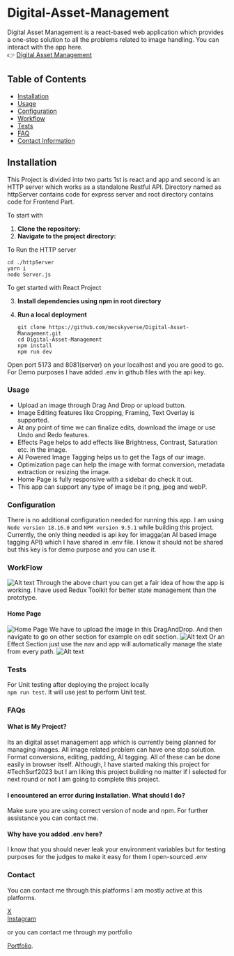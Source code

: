 # Digital-Asset-Management

Digital Asset Management is a react-based web application which provides a one-stop solution to all the problems related to image handling. You can interact with the app here. <br>
👉 [Digital Asset Management](https://digital-asset-management.vercel.app/) 

## Table of Contents

- [Installation](#installation)
- [Usage](#usage)
- [Configuration](#configuration)
- [Workflow](#workflow)
- [Tests](#tests)
- [FAQ](#faqs)
- [Contact Information](#contact)



## Installation 
This Project is divided into two parts 1st is react and app and second is an HTTP server which works as a standalone Restful API. Directory named as httpServer contains code for express server and root directory contains code for Frontend Part.

To start with 

1. **Clone the repository:**
2. **Navigate to the project directory:**

To Run the HTTP server 
```
cd ./httpServer
yarn i
node Server.js
```


To get started with React Project 


3. **Install dependencies using npm in root directory**
4. **Run a local deployment**

   ```
   git clone https://github.com/mecskyverse/Digital-Asset-Management.git
   cd Digital-Asset-Management
   npm install
   npm run dev

Open port 5173 and 8081(server) on your localhost and you are good to go.<br>
For Demo purposes I have added .env in github files with the api key.

### Usage
* Upload an image through Drag And Drop or upload button.
* Image Editing features like Cropping, Framing, Text Overlay is supported.
* At any point of time we can finalize edits, download the image or use Undo and Redo features.
* Effects Page helps to add effects like Brightness, Contrast, Saturation etc. in the image.
* AI Powered Image Tagging helps us to get the Tags of our image.
* Optimization page can help the image with format conversion, metadata extraction or resizing the image.
* Home Page is fully responsive with a sidebar do check it out. 
* This app can support any type of image be it png, jpeg and webP.

### Configuration
There is no additional configuration needed for running this app. I am using `Node version 18.16.0` and `NPM version 9.5.1` while building this project.<br>
Currently, the only thing needed is api key for imagga(an AI based image tagging API) which I have shared in .env file. I know it should not be shared but this key is for demo purpose and you can use it.

### WorkFlow
![Alt text](<Final Workflow- 1.png>)
Through the above chart you can get a fair idea of how the app is working. I have used Redux Toolkit for better state management than the prototype. 

#### Home Page
![Home Page](image.png) We have to upload the image in this DragAndDrop. And then navigate to go on other section for example on edit section. 
![Alt text](image-1.png)
Or an Effect Section just use the nav and app will automatically manage the state from every path.
![Alt text](image-2.png)


### Tests
For Unit testing after deploying the project locally  
`npm run test`. It will use jest to perform Unit test.

### FAQs

#### What is My Project?

Its an digital asset management app which is currently being planned for managing images. All image related problem can have one stop solution. Format conversions, editing, padding, AI tagging. All of these can be done easily in browser itself. Although, I have started making this project for #TechSurf2023 but I am liking this project building no matter if I selected for next round or not I am going to complete this project.

#### I encountered an error during installation. What should I do?

Make sure you are using correct version of node and npm. For further assistance you can contact me.

#### Why have you added .env here?

I know that you should never leak your environment variables but for testing purposes for the judges to make it easy for them I open-sourced .env

### Contact
You can contact me through this platforms I am mostly active at this platforms.

[X](https://www.twitter.com/meckskyverse)<br>
[Instagram](https://www.instagram.com/mecskyverse)

or you can contact me through my portfolio

[Portfolio](https://aakashverma.vercel.app/).

